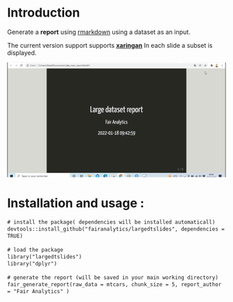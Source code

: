 # Introduction 

Generate a **report** using [rmarkdown](https://rmarkdown.rstudio.com/) using a dataset as an input.

The current version support supports **[xaringan](https://bookdown.org/yihui/rmarkdown/xaringan.html)**
In each slide a subset is displayed.

![](slides_dt.gif)

# Installation and usage : 

```{r}
# install the package( dependencies will be installed automaticall)
devtools::install_github("fairanalytics/largedtslides", dependencies = TRUE)

# load the package
library("largedtslides")
library("dplyr")

# generate the report (will be saved in your main working directory)
fair_generate_report(raw_data = mtcars, chunk_size = 5, report_author = "Fair Analytics" )

```
